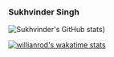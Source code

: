 ### Sukhvinder Singh
![Sukhvinder's GitHub stats](https://github-readme-stats.vercel.app/api?username=Sukhvsin2&count_private=true&show_icons=true&theme=radical))

[![willianrod's wakatime stats](https://github-readme-stats.vercel.app/api/wakatime?username=Sukhvsin2)](https://github.com/anuraghazra/github-readme-stats)
